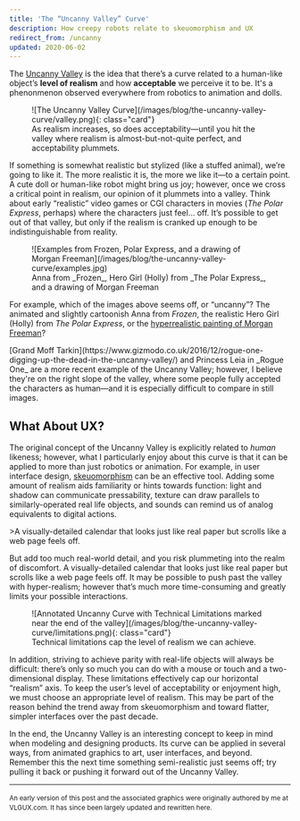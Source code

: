 ```yaml
---
title: 'The “Uncanny Valley” Curve'
description: How creepy robots relate to skeuomorphism and UX
redirect_from: /uncanny
updated: 2020-06-02
---
```


The [Uncanny Valley](https://en.wikipedia.org/wiki/Uncanny_valley) is the idea that there’s a curve related to a human-like object’s **level of realism** and how **acceptable** we perceive it to be. It's a phenonmenon observed everywhere from robotics to animation and dolls.

<figure markdown="1">
![The Uncanny Valley Curve](/images/blog/the-uncanny-valley-curve/valley.png){: class="card"}
<figcaption markdown="1">
As realism increases, so does acceptability—until you hit the valley where realism is almost-but-not-quite perfect, and acceptability plummets.
</figcaption>
</figure>

If something is somewhat realistic but stylized (like a stuffed animal), we’re going to like it. The more realistic it is, the more we like it—to a certain point. A cute doll or human-like robot might bring us joy; however, once we cross a critical point in realism, our opinion of it plummets into a valley. Think about early “realistic” video games or CGI characters in movies (_The Polar Express_, perhaps) where the characters just feel… off. It’s possible to get out of that valley, but only if the realism is cranked up enough to be indistinguishable from reality.

<figure markdown="1">
![Examples from Frozen, Polar Express, and a drawing of Morgan Freeman](/images/blog/the-uncanny-valley-curve/examples.jpg)
<figcaption markdown="1">
Anna from _Frozen_, Hero Girl (Holly) from _The Polar Express_, and a drawing of Morgan Freeman
</figcaption>
</figure>

For example, which of the images above seems off, or “uncanny”? The animated and slightly cartoonish Anna from _Frozen_, the realistic Hero Girl (Holly) from _The Polar Express_, or the [hyperrealistic painting of Morgan Freeman](http://www.kylelambert.co.uk/gallery/morgan-freeman/photorealistic/)?

<aside markdown="1">
[Grand Moff Tarkin](https://www.gizmodo.co.uk/2016/12/rogue-one-digging-up-the-dead-in-the-uncanny-valley/) and Princess Leia in _Rogue One_ are a more recent example of the Uncanny Valley; however, I believe they're on the right slope of the valley, where some people fully accepted the characters as human—and it is especially difficult to compare in still images.
</aside>

## What About UX?

The original concept of the Uncanny Valley is explicitly related to _human_ likeness; however, what I particularly enjoy about this curve is that it can be applied to more than just robotics or animation. For example, in user interface design, [skeuomorphism](https://en.wikipedia.org/wiki/Skeuomorph#Digital_skeuomorphs) can be an effective tool. Adding some amount of realism aids familiarity or hints towards function: light and shadow can communicate pressability, texture can draw parallels to similarly-operated real life objects, and sounds can remind us of analog equivalents to digital actions.

<aside markdown="1">
>A visually-detailed calendar that looks just like real paper but scrolls like a web page feels off.
</aside>

But add too much real-world detail, and you risk plummeting into the realm of discomfort. A visually-detailed calendar that looks just like real paper but scrolls like a web page feels off. It may be possible to push past the valley with hyper-realism; however that’s much more time-consuming and greatly limits your possible interactions.

<figure markdown="1">
![Annotated Uncanny Curve with Technical Limitations marked near the end of the valley](/images/blog/the-uncanny-valley-curve/limitations.png){: class="card"}
<figcaption markdown="1">
Technical limitations cap the level of realism we can achieve.
</figcaption>
</figure>

In addition, striving to achieve parity with real-life objects will always be difficult: there’s only so much you can do with a mouse or touch and a two-dimensional display. These limitations effectively cap our horizontal “realism” axis. To keep the user’s level of acceptability or enjoyment high, we must choose an appropriate level of realism. This may be part of the reason behind the trend away from skeuomorphism and toward flatter, simpler interfaces over the past decade.

In the end, the Uncanny Valley is an interesting concept to keep in mind when modeling and designing products. Its curve can be applied in several ways, from animated graphics to art, user interfaces, and beyond. Remember this the next time something semi-realistic just seems off; try pulling it back or pushing it forward out of the Uncanny Valley.

---

<small>An early version of this post and the associated graphics were originally authored by me at VLGUX.com. It has since been largely updated and rewritten here.</small>
